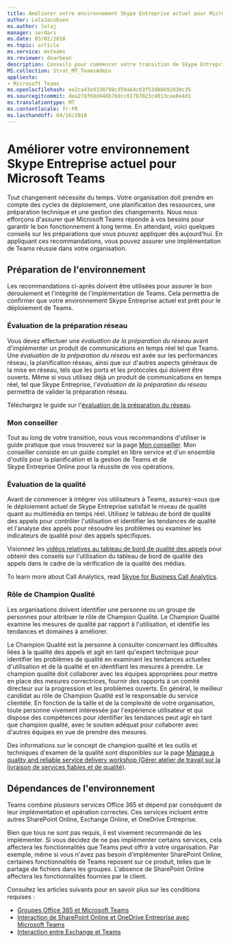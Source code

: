 ```yaml
---
title: Améliorer votre environnement Skype Entreprise actuel pour Microsoft Teams
author: LolaJacobsen
ms.author: lolaj
manager: serdars
ms.date: 03/02/2018
ms.topic: article
ms.service: msteams
ms.reviewer: dearbean
description: Conseils pour commencer votre transition de Skype Entreprise vers Microsoft Teams
MS.collection: Strat_MT_TeamsAdmin
appliesto:
- Microsoft Teams
ms.openlocfilehash: ee2ca43a9338798cd59a64c03f53d0b692d30c35
ms.sourcegitcommit: dea27df69d948b7b9cc017b7023c4013cee8e4d1
ms.translationtype: MT
ms.contentlocale: fr-FR
ms.lasthandoff: 04/16/2018
---
```

<a name="optimize-your-current-skype-for-business-environment-for-microsoft-teams"></a>Améliorer votre environnement Skype Entreprise actuel pour Microsoft Teams
==============================================================

Tout changement nécessite du temps. Votre organisation doit prendre en compte des cycles de déploiement, une planification des ressources, une préparation technique et une gestion des changements. Nous nous efforçons d'assurer que Microsoft Teams réponde à vos besoins pour garantir le bon fonctionnement à long terme. En attendant, voici quelques conseils sur les préparations que vous pouvez appliquer dès aujourd'hui. En appliquant ces recommandations, vous pouvez assurer une implémentation de Teams réussie dans votre organisation.

## <a name="environmental-readiness"></a>Préparation de l'environnement


Les recommandations ci-après doivent être utilisées pour assurer le bon déroulement et l'intégrité de l'implémentation de Teams. Cela permettra de confirmer que votre environnement Skype Entreprise actuel est prêt pour le déploiement de Teams.   


### <a name="network-readiness-assessment"></a>Évaluation de la préparation réseau


Vous devez effectuer une *évaluation de la préparation du réseau* avant d'implémenter un produit de communications en temps réel tel que Teams. Une *évaluation de la préparation du réseau* est axée sur les performances réseau, la planification réseau, ainsi que sur d'autres aspects généraux de la mise en réseau, tels que les ports et les protocoles qui doivent être ouverts. Même si vous utilisez déjà un produit de communications en temps réel, tel que Skype Entreprise, l'*évaluation de la préparation du réseau* permettra de valider la préparation réseau.

Téléchargez le guide sur l'[évaluation de la préparation du réseau](https://go.microsoft.com/fwlink/?linkid=859069).

### <a name="my-advisor"></a>Mon conseiller


Tout au long de votre transition, nous vous recommandons d'utiliser le guide pratique que vous trouverez sur la page [Mon conseiller](http://aka.ms/myadvisor). Mon conseiller consiste en un guide complet en libre service et d'un ensemble d'outils pour la planification et la gestion de Teams et de Skype Entreprise Online pour la réussite de vos opérations.


### <a name="quality-assessment"></a>Évaluation de la qualité


Avant de commencer à intégrer vos utilisateurs à Teams, assurez-vous que le déploiement actuel de Skype Entreprise satisfait le niveau de qualité quant au multimédia en temps réel. Utilisez le tableau de bord de qualité des appels pour contrôler l'utilisation et identifier les tendances de qualité et l'analyse des appels pour résoudre les problèmes ou examiner les indicateurs de qualité pour des appels spécifiques.

Visionnez les [vidéos relatives au tableau de bord de qualité des appels](https://www.skypeoperationsframework.com/Academy?SOFTrainings=Leverage%20the%20Investigate%20Media%20Quality%20using%20CQD%20Videos) pour obtenir des conseils sur l'utilisation du tableau de bord de qualité des appels dans le cadre de la vérification de la qualité des médias.

To learn more about Call Analytics, read [Skype for Business Call Analytics](/SkypeForBusiness/using-call-quality-in-your-organization/set-up-call-analytics?toc=/MicrosoftTeams/toc.json&bc=/microsoftteams/breadcrumb/toc.json).

### <a name="quality-champion-role"></a>Rôle de Champion Qualité


Les organisations doivent identifier une personne ou un groupe de personnes pour attribuer le rôle de Champion Qualité. Le Champion Qualité examine les mesures de qualité par rapport à l'utilisation, et identifie les tendances et domaines à améliorer.

Le Champion Qualité est la personne à consulter concernant les difficultés liées à la qualité des appels et agit en tant qu'expert technique pour identifier les problèmes de qualité en examinant les tendances actuelles d'utilisation et de la qualité et en identifiant les mesures à prendre. Le champion qualité doit collaborer avec les équipes appropriées pour mettre en place des mesures correctrices, fournir des rapports à un comité directeur sur la progression et les problèmes ouverts. En général, le meilleur candidat au rôle de Champion Qualité est le responsable du service clientèle. En fonction de la taille et de la complexité de votre organisation, toute personne vivement intéressée par l'expérience utilisateur et qui dispose des compétences pour identifier les tendances peut agir en tant que champion qualité, avec le soutien adéquat pour collaborer avec d'autres équipes en vue de prendre des mesures.

Des informations sur le concept de champion qualité et les outils et techniques d'examen de la qualité sont disponibles sur la page [Manage a quality and reliable service delivery workshop (Gérer atelier de travail sur la livraison de services fiables et de qualité)](https://go.microsoft.com/fwlink/?linkid=859071).

## <a name="environmental-dependencies"></a>Dépendances de l'environnement


Teams combine plusieurs services Office 365 et dépend par conséquent de leur implémentation et opération correctes. Ces services incluent entre autres SharePoint Online, Exchange Online, et OneDrive Entreprise.

Bien que tous ne sont pas requis, il est vivement recommandé de les implémenter. Si vous décidez de ne pas implémenter certains services, cela affectera les fonctionnalités que Teams peut offrir à votre organisation. Par exemple, même si vous n'avez pas besoin d'implémenter SharePoint Online, certaines fonctionnalités de Teams reposent sur ce produit, telles que le partage de fichiers dans les groupes. L'absence de SharePoint Online affectera les fonctionnalités fournies par le client.

Consultez les articles suivants pour en savoir plus sur les conditions requises :
- [Groupes Office 365 et Microsoft Teams](Office-365-groups.md)
- [Interaction de SharePoint Online et OneDrive Entreprise avec Microsoft Teams](SharePoint-OneDrive-interact.md) 
- [Interaction entre Exchange et Teams](Exchange-Teams-interact.md)



